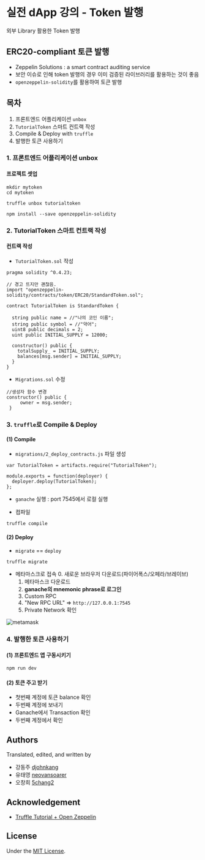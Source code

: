 # 실전 dApp 강의 - Token 발행
외부 Library 활용한 Token 발행

## ERC20-compliant 토큰 발행

- Zeppelin Solutions : a smart contract auditing service
- 보안 이슈로 인해 token 발행의 경우 이미 검증된 라이브러리를 활용하는 것이 좋음
- `openzeppelin-solidity`를 활용하여 토큰 발행

## 목차
1. 프론트엔드 어플리케이션 `unbox`
2. `TutorialToken` 스마트 컨트랙 작성
3. Compile & Deploy with `truffle`
4. 발행한 토큰 사용하기

### 1. 프론트엔드 어플리케이션 unbox
#### 프로젝트 셋업
```
mkdir mytoken
cd mytoken

truffle unbox tutorialtoken

npm install --save openzeppelin-solidity
```

### 2. TutorialToken 스마트 컨트랙 작성
#### 컨트랙 작성
- `TutorialToken.sol` 작성
```
pragma solidity ^0.4.23;

// 경고 뜨지만 괜찮음.
import "openzeppelin-solidity/contracts/token/ERC20/StandardToken.sol";

contract TutorialToken is StandardToken {

  string public name = //"나의 코인 이름";
  string public symbol = //"약어";
  uint8 public decimals = 2;
  uint public INITIAL_SUPPLY = 12000;

  constructor() public {
    totalSupply_ = INITIAL_SUPPLY;
    balances[msg.sender] = INITIAL_SUPPLY;
  }
}
```
- `Migrations.sol` 수정
```
//생성자 함수 변경
constructor() public {
     owner = msg.sender;
 }
```


### 3. `truffle`로 Compile & Deploy

#### (1) Compile

- `migrations/2_deploy_contracts.js` 파일 생성

```
var TutorialToken = artifacts.require("TutorialToken");

module.exports = function(deployer) {
  deployer.deploy(TutorialToken);
};
```

- `ganache` 실행 : port 7545에서 로컬 실행

- 컴파일
```
truffle compile
```

#### (2) Deploy
- `migrate` == `deploy`
```
truffle migrate
```

- 메타마스크로 접속
  0. 새로운 브라우저 다운로드(파이어폭스/오페라/브레이브)
  1. 메타마스크 다운로드
  2. **ganache의 mnemonic phrase로 로그인**
  3. Custom RPC
  4. "New RPC URL" => `http://127.0.0.1:7545`
  5. Private Network 확인

![metamask](http://truffleframework.com/tutorials/images/pet-shop/metamask-customrpc.png)


### 4. 발행한 토큰 사용하기

#### (1) 프론트엔드 앱 구동시키기
```
npm run dev
```

#### (2) 토큰 주고 받기
- 첫번째 계정에 토큰 balance 확인
- 두번째 계정에 보내기
- Ganache에서 Transaction 확인
- 두번째 계정에서 확인

## Authors
Translated, edited, and written by
- 강동주 [djohnkang](https://github.com/djohnkang)
- 유태영 [neovansoarer](https://github.com/neovansoarer)
- 오창희 [5chang2](https://github.com/5chang2)

## Acknowledgement
- [Truffle Tutorial + Open Zeppelin](http://truffleframework.com/tutorials/robust-smart-contracts-with-openzeppelin)

## License
Under the [MIT License](https://opensource.org/licenses/MIT).
